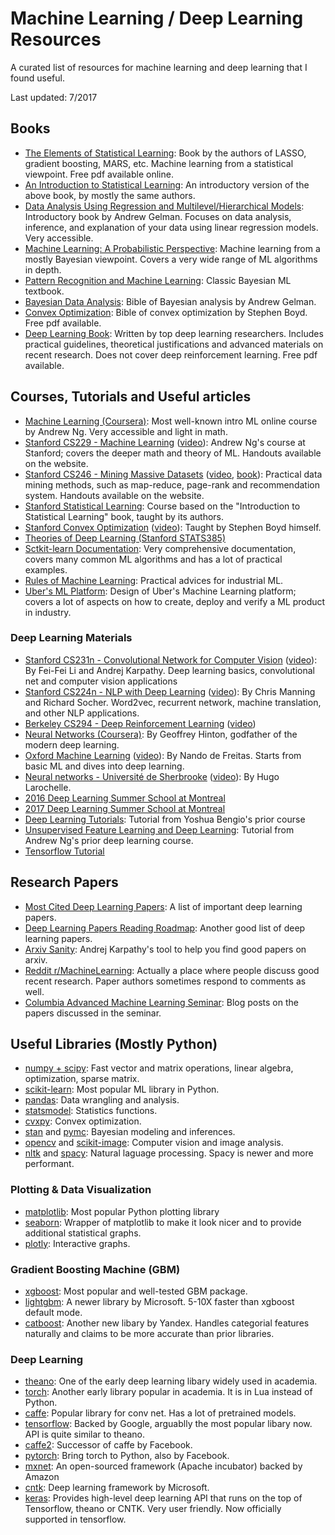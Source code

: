 # Machine Learning / Deep Learning Resources

A curated list of resources for machine learning and deep learning that I found useful.

Last updated: 7/2017

## Books
* [The Elements of Statistical Learning](http://web.stanford.edu/~hastie/ElemStatLearn/): 
Book by the authors of LASSO, gradient boosting, MARS, etc. Machine learning from a statistical viewpoint. Free pdf available online.
* [An Introduction to Statistical Learning](http://www-bcf.usc.edu/%7Egareth/ISL/):
An introductory version of the above book, by mostly the same authors.
* [Data Analysis Using Regression and Multilevel/Hierarchical Models](http://www.stat.columbia.edu/~gelman/arm/):
Introductory book by Andrew Gelman. Focuses on data analysis, inference, and explanation of your data using linear regression models. Very accessible.
* [Machine Learning: A Probabilistic Perspective](https://www.cs.ubc.ca/~murphyk/MLbook/):
Machine learning from a mostly Bayesian viewpoint. Covers a very wide range of ML algorithms in depth.
* [Pattern Recognition and Machine Learning](http://www.springer.com/us/book/9780387310732):
Classic Bayesian ML textbook.
* [Bayesian Data Analysis](http://www.stat.columbia.edu/~gelman/book/):
Bible of Bayesian analysis by Andrew Gelman.
* [Convex Optimization](https://web.stanford.edu/~boyd/cvxbook/):
Bible of convex optimization by Stephen Boyd. Free pdf available.
* [Deep Learning Book](http://www.deeplearningbook.org/):
Written by top deep learning researchers. Includes practical guidelines, theoretical justifications and advanced materials on recent research. Does not cover deep reinforcement learning. Free pdf available.

## Courses, Tutorials and Useful articles
* [Machine Learning (Coursera)](https://www.coursera.org/learn/machine-learning):
Most well-known intro ML online course by Andrew Ng. Very accessible and light in math.
* [Stanford CS229 - Machine Learning](http://cs229.stanford.edu/) 
([video](https://www.youtube.com/view_play_list?p=A89DCFA6ADACE599)):
Andrew Ng's course at Stanford; covers the deeper math and theory of ML. Handouts available on the website.
* [Stanford CS246 - Mining Massive Datasets](http://web.stanford.edu/class/cs246/)
([video](https://www.youtube.com/channel/UC_Oao2FYkLAUlUVkBfze4jg/videos),
[book](http://www.mmds.org/)):
Practical data mining methods, such as map-reduce, page-rank and recommendation system. Handouts available on the website.
* [Stanford Statistical Learning](http://online.stanford.edu/course/statistical-learning-self-paced):
Course based on the "Introduction to Statistical Learning" book, taught by its authors.
* [Stanford Convex Optimization](http://stanford.edu/class/ee364a/index.html) 
([video](https://www.youtube.com/playlist?list=PL3940DD956CDF0622)):
Taught by Stephen Boyd himself.
* [Theories of Deep Learning (Stanford STATS385)](https://stats385.github.io/)
* [Sctkit-learn Documentation](http://scikit-learn.org/stable/):
Very comprehensive documentation, covers many common ML algorithms and has a lot of practical examples.
* [Rules of Machine Learning](http://martin.zinkevich.org/rules_of_ml/rules_of_ml.pdf):
Practical advices for industrial ML.
* [Uber's ML Platform](https://eng.uber.com/michelangelo/):
Design of Uber's Machine Learning platform; covers a lot of aspects on how to create, deploy and verify a ML product in industry.

### Deep Learning Materials
* [Stanford CS231n - Convolutional Network for Computer Vision](http://cs231n.stanford.edu/)
([video](https://www.youtube.com/playlist?list=PLkt2uSq6rBVctENoVBg1TpCC7OQi31AlC)): By Fei-Fei Li and Andrej Karpathy. Deep learning basics, convolutional net and computer vision applications
* [Stanford CS224n - NLP with Deep Learning](http://cs224n.stanford.edu/)
([video](https://www.youtube.com/playlist?list=PL3FW7Lu3i5Jsnh1rnUwq_TcylNr7EkRe6)):
By Chris Manning and Richard Socher. Word2vec, recurrent network, machine translation, and other NLP applications.
* [Berkeley CS294 - Deep Reinforcement Learning](http://rll.berkeley.edu/deeprlcourse/)
([video](https://www.youtube.com/playlist?list=PLkFD6_40KJIwTmSbCv9OVJB3YaO4sFwkX))
* [Neural Networks (Coursera)](https://www.coursera.org/learn/neural-networks):
By Geoffrey Hinton, godfather of the modern deep learning.
* [Oxford Machine Learning](http://www.cs.ox.ac.uk/teaching/courses/2014-2015/ml/) 
([video](https://www.youtube.com/playlist?list=PLE6Wd9FR--EfW8dtjAuPoTuPcqmOV53Fu)):
By Nando de Freitas. Starts from basic ML and dives into deep learning.
* [Neural networks - Université de Sherbrooke](http://info.usherbrooke.ca/hlarochelle/neural_networks/content.html)
([video](https://www.youtube.com/playlist?list=PL6Xpj9I5qXYEcOhn7TqghAJ6NAPrNmUBH)): By Hugo Larochelle.
* [2016 Deep Learning Summer School at Montreal](http://videolectures.net/deeplearning2016_montreal/)
* [2017 Deep Learning Summer School at Montreal](http://videolectures.net/deeplearning2017_montreal/)
* [Deep Learning Tutorials](http://deeplearning.net/tutorial/): Tutorial from Yoshua Bengio's prior course
* [Unsupervised Feature Learning and Deep Learning](http://deeplearning.stanford.edu/tutorial/):
Tutorial from Andrew Ng's prior deep learning course.
* [Tensorflow Tutorial](https://www.tensorflow.org/tutorials/)

## Research Papers
* [Most Cited Deep Learning Papers](https://github.com/terryum/awesome-deep-learning-papers):
A list of important deep learning papers.
* [Deep Learning Papers Reading Roadmap](https://github.com/songrotek/Deep-Learning-Papers-Reading-Roadmap):
Another good list of deep learning papers.
* [Arxiv Sanity](http://www.arxiv-sanity.com/): Andrej Karpathy's tool to help you find good papers on arxiv.
* [Reddit r/MachineLearning](https://www.reddit.com/r/MachineLearning/):
Actually a place where people discuss good recent research. Paper authors sometimes respond to comments as well.
* [Columbia Advanced Machine Learning Seminar](https://casmls.github.io/): Blog posts on the papers discussed in the seminar.

## Useful Libraries (Mostly Python)
* [numpy + scipy](https://scipy.org/): Fast vector and matrix operations, linear algebra, optimization, sparse matrix.
* [scikit-learn](http://scikit-learn.org/): Most popular ML library in Python.
* [pandas](http://pandas.pydata.org/): Data wrangling and analysis.
* [statsmodel](http://www.statsmodels.org): Statistics functions. 
* [cvxpy](http://www.cvxpy.org/): Convex optimization.
* [stan](http://mc-stan.org/) and [pymc](http://pymc-devs.github.io/pymc3/): Bayesian modeling and inferences.
* [opencv](http://opencv.org/) and [scikit-image](http://scikit-image.org/): Computer vision and image analysis.
* [nltk](http://www.nltk.org/) and [spacy](https://spacy.io/): Natural laguage processing. Spacy is newer and more performant.
### Plotting & Data Visualization
* [matplotlib](https://matplotlib.org/): Most popular Python plotting library
* [seaborn](https://seaborn.pydata.org/):
Wrapper of matplotlib to make it look nicer and to provide additional statistical graphs.
* [plotly](https://plot.ly/): Interactive graphs.
### Gradient Boosting Machine (GBM)
* [xgboost](http://xgboost.readthedocs.io/en/latest/): Most popular and well-tested GBM package.
* [lightgbm](https://github.com/Microsoft/LightGBM): A newer library by Microsoft. 5-10X faster than xgboost default mode.
* [catboost](https://github.com/catboost/catboost): Another new libary by Yandex. Handles categorial features naturally and claims to be more accurate than prior libraries.
### Deep Learning
* [theano](http://deeplearning.net/software/theano/): One of the early deep learning libary widely used in academia.
* [torch](http://torch.ch/): Another early library popular in academia. It is in Lua instead of Python.
* [caffe](http://caffe.berkeleyvision.org/): Popular library for conv net. Has a lot of pretrained models.
* [tensorflow](https://www.tensorflow.org/): Backed by Google, arguablly the most popular libary now. API is quite similar to theano.
* [caffe2](https://caffe2.ai/): Successor of caffe by Facebook.
* [pytorch](http://pytorch.org/): Bring torch to Python, also by Facebook.
* [mxnet](http://mxnet.io/): An open-sourced framework (Apache incubator) backed by Amazon
* [cntk](https://www.microsoft.com/en-us/cognitive-toolkit/): Deep learning framework by Microsoft.
* [keras](https://keras.io/): Provides high-level deep learning API that runs on the top of Tensorflow, theano or CNTK. Very user friendly. Now officially supported in tensorflow.
